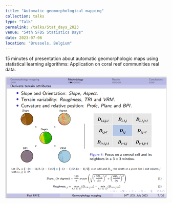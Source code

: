 ```yaml
---
title: "Automatic geomorphological mapping"
collection: talks
type: "Talk"
permalink: /talks/Stat_days_2023
venue: "54th SFDS Statistics Days"
date: 2023-07-06
location: "Brussels, Belgium"
---
```

15 minutes of presentation about automatic geomorphologic maps using statistical learning algorithms: Application on coral reef communities real data.

![JDS - 54](https://github.com/latsouckfaye/faye-paul.github.io/blob/master/images/JDS54.png?raw=true)
